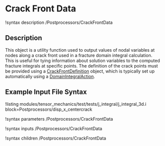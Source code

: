 # Crack Front Data
!syntax description /Postprocessors/CrackFrontData

## Description
This object is a utility function used to output values of nodal variables at nodes along a crack front used in a fracture domain integral calculation. This is useful for tying information about solution variables to the computed fracture integrals at specific points. The definition of the crack points must be provided using a [CrackFrontDefinition](/CrackFrontDefinition.md) object, which is typically set up automatically using a [DomainIntegralAction](/DomainIntegralAction.md).

## Example Input File Syntax
!listing modules/tensor_mechanics/test/tests/j_integral/j_integral_3d.i block=Postprocessors/disp_x_centercrack

!syntax parameters /Postprocessors/CrackFrontData

!syntax inputs /Postprocessors/CrackFrontData

!syntax children /Postprocessors/CrackFrontData
